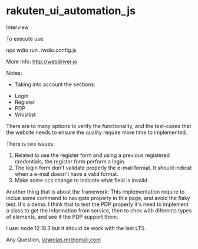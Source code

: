 # rakuten_ui_automation_js
Interview

To execute use:

npx wdio run ./wdio.config.js

More Info: http://webdriver.io

Notes:
 - Taking into account the sections:
  * Login
  * Register
  * PDP
  * Whistlist
  
 There are to many options to verify the functionality, and the test-cases that the website needs to ensure the quality require more time to implemented.
 
 There is two issues: 
  1. Related to use the register form and using a previous registered credentials, the register form perform a login.
  2. The login form don't validate properly the e-mail format. It should indicat when a e-mail doesn't have a valid format.
  3. Make some ccs change to indicate what field is invalid.

Another thing that is about the framework:
 This implementation require to inclue some command to navigate properly in this page, and avoid the flaky test. It's a demo.
 I think that to test the PDP properly it's need to implement a class to get the information from service, then to chek with diferents types of elements, and see if the PDP support them.

 
 I use: node 12.18.3 but it should be work with the last LTS.
 
 Any Question, lararojas.mr@gmail.com  
